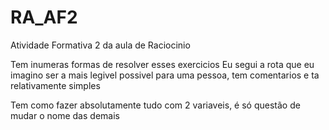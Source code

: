 # RA_AF2
Atividade Formativa 2 da aula de Raciocinio

Tem inumeras formas de resolver esses exercicios
Eu segui a rota que eu imagino ser a mais legivel possivel para uma pessoa, tem comentarios e ta relativamente simples

Tem como fazer absolutamente tudo com 2 variaveis, é só questão de mudar o nome das demais
